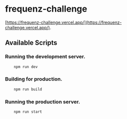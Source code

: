 # frequenz-challenge

[https://frequenz-challenge.vercel.app/](https://frequenz-challenge.vercel.app/).

## Available Scripts

### Running the development server.

```bash
    npm run dev
```

### Building for production.

```bash
    npm run build
```

### Running the production server.

```bash
    npm run start
```
